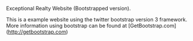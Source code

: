 Exceptional Realty Website (Bootstrapped version).  

This is a example website using the twitter bootstrap version 3 framework.  More information using bootstrap can be found at [GetBootstrap.com] (http://getbootstrap.com)
